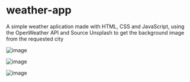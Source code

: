 # weather-app
 
A simple weather aplication made with HTML, CSS and JavaScript, using the OpenWeather API and Source Unsplash to get the background image from the requested city

![image](https://user-images.githubusercontent.com/98846868/169708046-3d873022-466b-4a0f-97b2-1873cde1c3c9.png)

![image](https://user-images.githubusercontent.com/98846868/169708063-910cd153-09c5-4839-943e-10ca353908c8.png)

![image](https://user-images.githubusercontent.com/98846868/169708082-2e4359b0-92c4-4d26-83f1-9028f91386b1.png)
